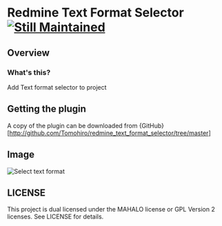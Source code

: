 Redmine Text Format Selector [![Still Maintained](http://stillmaintained.com/Tomohiro/redmine_text_format_selector.png)](http://stillmaintained.com/Tomohiro/redmine_text_format_selector)
================================================================================


Overview
--------------------------------------------------------------------------------

### What's this?

Add Text format selector to project


Getting the plugin
--------------------------------------------------------------------------------

A copy of the plugin can be downloaded from {GitHub}[http://github.com/Tomohiro/redmine_text_format_selector/tree/master]


Image
--------------------------------------------------------------------------------

![Select text format](http://f.cl.ly/items/2a1E3H1e1J1S1E42412T/redmine_text_format_selector_image.png)


LICENSE
--------------------------------------------------------------------------------

This project is dual licensed under the MAHALO license or GPL Version 2 licenses.
See LICENSE for details.
